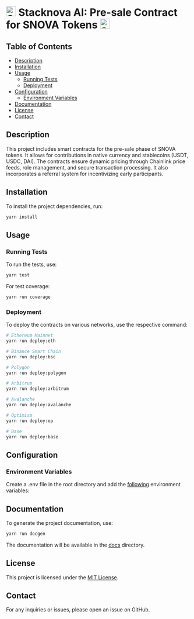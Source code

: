 # <img src="https://private-user-images.githubusercontent.com/103837756/354002804-cce06117-94b8-4a09-a51a-a9c10b4fc46c.png?jwt=eyJhbGciOiJIUzI1NiIsInR5cCI6IkpXVCJ9.eyJpc3MiOiJnaXRodWIuY29tIiwiYXVkIjoicmF3LmdpdGh1YnVzZXJjb250ZW50LmNvbSIsImtleSI6ImtleTUiLCJleHAiOjE3MjI0NjE1NjAsIm5iZiI6MTcyMjQ2MTI2MCwicGF0aCI6Ii8xMDM4Mzc3NTYvMzU0MDAyODA0LWNjZTA2MTE3LTk0YjgtNGEwOS1hNTFhLWE5YzEwYjRmYzQ2Yy5wbmc_WC1BbXotQWxnb3JpdGhtPUFXUzQtSE1BQy1TSEEyNTYmWC1BbXotQ3JlZGVudGlhbD1BS0lBVkNPRFlMU0E1M1BRSzRaQSUyRjIwMjQwNzMxJTJGdXMtZWFzdC0xJTJGczMlMkZhd3M0X3JlcXVlc3QmWC1BbXotRGF0ZT0yMDI0MDczMVQyMTI3NDBaJlgtQW16LUV4cGlyZXM9MzAwJlgtQW16LVNpZ25hdHVyZT0zMWZkZTU3M2U2M2FjODgzZjhlOWQxOTY3ZGQwN2RhODQ5OGQ3NGZlODRhODFlMWQwYmFkODI5YTU1YmRkY2UyJlgtQW16LVNpZ25lZEhlYWRlcnM9aG9zdCZhY3Rvcl9pZD0wJmtleV9pZD0wJnJlcG9faWQ9MCJ9.YocgLvGUNDBezk49SxTFlPfuzIX9eimxOGD4BqVIGaM" alt="Stacknova AI" width="27" height="27" /> Stacknova AI: Pre-sale Contract for SNOVA Tokens <img src="https://private-user-images.githubusercontent.com/103837756/354002804-cce06117-94b8-4a09-a51a-a9c10b4fc46c.png?jwt=eyJhbGciOiJIUzI1NiIsInR5cCI6IkpXVCJ9.eyJpc3MiOiJnaXRodWIuY29tIiwiYXVkIjoicmF3LmdpdGh1YnVzZXJjb250ZW50LmNvbSIsImtleSI6ImtleTUiLCJleHAiOjE3MjI0NjE1NjAsIm5iZiI6MTcyMjQ2MTI2MCwicGF0aCI6Ii8xMDM4Mzc3NTYvMzU0MDAyODA0LWNjZTA2MTE3LTk0YjgtNGEwOS1hNTFhLWE5YzEwYjRmYzQ2Yy5wbmc_WC1BbXotQWxnb3JpdGhtPUFXUzQtSE1BQy1TSEEyNTYmWC1BbXotQ3JlZGVudGlhbD1BS0lBVkNPRFlMU0E1M1BRSzRaQSUyRjIwMjQwNzMxJTJGdXMtZWFzdC0xJTJGczMlMkZhd3M0X3JlcXVlc3QmWC1BbXotRGF0ZT0yMDI0MDczMVQyMTI3NDBaJlgtQW16LUV4cGlyZXM9MzAwJlgtQW16LVNpZ25hdHVyZT0zMWZkZTU3M2U2M2FjODgzZjhlOWQxOTY3ZGQwN2RhODQ5OGQ3NGZlODRhODFlMWQwYmFkODI5YTU1YmRkY2UyJlgtQW16LVNpZ25lZEhlYWRlcnM9aG9zdCZhY3Rvcl9pZD0wJmtleV9pZD0wJnJlcG9faWQ9MCJ9.YocgLvGUNDBezk49SxTFlPfuzIX9eimxOGD4BqVIGaM" alt="Stacknova AI" width="27" height="27" />

<!-- [![License: MIT](https://img.shields.io/badge/License-MIT-orange.svg)](https://opensource.org/licenses/MIT)
[![Documentation Status](https://img.shields.io/badge/Docs-latest-orange.svg)](https://github.com/ILESKOV/Presale/blob/experimental/Stacknova_Presale/docs/index.md) -->

## Table of Contents

-   [Description](#description)
-   [Installation](#installation)
-   [Usage](#usage)
    -   [Running Tests](#running-tests)
    -   [Deployment](#deployment)
-   [Configuration](#configuration)
    -   [Environment Variables](#environment-variables)
-   [Documentation](#documentation)
-   [License](#license)
-   [Contact](#contact)

## Description

This project includes smart contracts for the pre-sale phase of SNOVA tokens. It allows for contributions in native currency and stablecoins (USDT, USDC, DAI). The contracts ensure dynamic pricing through Chainlink price feeds, role management, and secure transaction processing. It also incorporates a referral system for incentivizing early participants.

## Installation

To install the project dependencies, run:

```bash
yarn install
```

## Usage

### Running Tests

To run the tests, use:

```bash
yarn test
```

For test coverage:

```bash
yarn run coverage
```

### Deployment

To deploy the contracts on various networks, use the respective command:

```bash
# Ethereum Mainnet
yarn run deploy:eth

# Binance Smart Chain
yarn run deploy:bsc

# Polygon
yarn run deploy:polygon

# Arbitrum
yarn run deploy:arbitrum

# Avalanche
yarn run deploy:avalanche

# Optimism
yarn run deploy:op

# Base
yarn run deploy:base
```

## Configuration

### Environment Variables

Create a .env file in the root directory and add the [following](https://github.com/ILESKOV/Presale/blob/experimental/Stacknova_Presale/.env.example) environment variables:

## Documentation

To generate the project documentation, use:

```bash
yarn run docgen
```

The documentation will be available in the [docs](https://github.com/ILESKOV/Presale/blob/experimental/Stacknova_Presale/docs/index.md) directory.

## License

This project is licensed under the [MIT License](https://github.com/ILESKOV/Presale/blob/experimental/Stacknova_Presale/LICENSE).

## Contact

For any inquiries or issues, please open an issue on GitHub.
